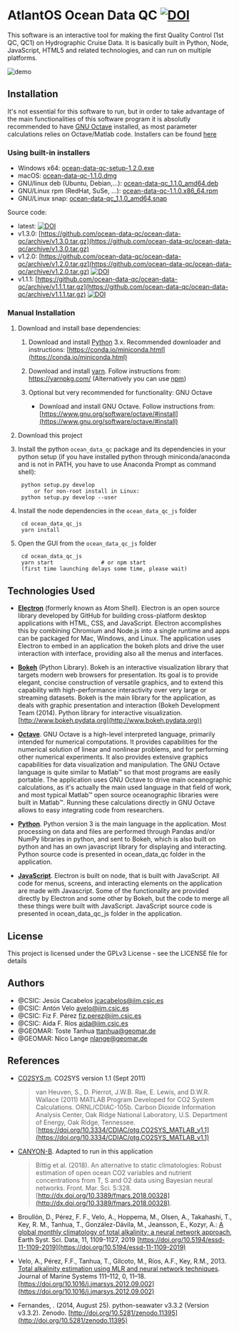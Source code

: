 # AtlantOS Ocean Data QC [![DOI](https://zenodo.org/badge/DOI/10.5281/zenodo.2603121.svg)](https://doi.org/10.5281/zenodo.2603121)

This software is an interactive tool for making the first Quality Control (1st QC, QC1) on Hydrographic Cruise Data. It is basically built in Python, Node, JavaScript, HTML5 and related technologies, and can run on multiple platforms.

![demo](https://github.com/ocean-data-qc/ocean-data-qc/blob/master/ocean_data_qc_js/src/img/demo.gif?raw=true)

## Installation

It's not essential for this software to run, but in order to take advantage of the main functionalities of this software program it is absolutly recommended to have [GNU Octave](https://www.gnu.org/software/octave/) installed, as most parameter calculations relies on Octave/Matlab code. Installers can be found [here](https://www.gnu.org/software/octave/download.html)

### Using built-in installers

* Windows x64: [ocean-data-qc-setup-1.2.0.exe](https://github.com/ocean-data-qc/ocean-data-qc/releases/download/v1.2.0/ocean-data-qc-setup-1.2.0.exe)
* macOS: [ocean-data-qc-1.1.0.dmg](https://github.com/ocean-data-qc/ocean-data-qc/releases/download/v1.1.0/ocean-data-qc-1.1.0.dmg)
* GNU/linux deb (Ubuntu, Debian,...): [ocean-data-qc_1.1.0_amd64.deb](https://github.com/ocean-data-qc/ocean-data-qc/releases/download/v1.1.0/ocean-data-qc_1.1.0_amd64.deb)
* GNU/Linux rpm (RedHat, SuSe, ...): [ocean-data-qc-1.1.0.x86_64.rpm](https://github.com/ocean-data-qc/ocean-data-qc/releases/download/v1.1.0/ocean-data-qc-1.1.0.x86_64.rpm)
* GNU/Linux snap: [ocean-data-qc_1.1.0_amd64.snap](https://github.com/ocean-data-qc/ocean-data-qc/releases/download/v1.3.0/ocean-data-qc_1.1.0_amd64.snap)

Source code:
* latest: [![DOI](https://zenodo.org/badge/DOI/10.5281/zenodo.2603121.svg)](https://doi.org/10.5281/zenodo.2603121)
* v1.3.0: [https://github.com/ocean-data-qc/ocean-data-qc/archive/v1.3.0.tar.gz](https://github.com/ocean-data-qc/ocean-data-qc/archive/v1.3.0.tar.gz)
* v1.2.0: [https://github.com/ocean-data-qc/ocean-data-qc/archive/v1.2.0.tar.gz](https://github.com/ocean-data-qc/ocean-data-qc/archive/v1.2.0.tar.gz) [![DOI](https://zenodo.org/badge/DOI/10.5281/zenodo.3470218.svg)](https://doi.org/10.5281/zenodo.3470218)
* v1.1.1: [https://github.com/ocean-data-qc/ocean-data-qc/archive/v1.1.1.tar.gz](https://github.com/ocean-data-qc/ocean-data-qc/archive/v1.1.1.tar.gz) [![DOI](https://zenodo.org/badge/DOI/10.5281/zenodo.3340975.svg)](https://doi.org/10.5281/zenodo.3340975)

### Manual Installation

1. Download and install base dependencies:
    1. Download and install [Python](https://www.python.org/download/releases/3.0/) 3.x. Recommended downloader and instructions: [https://conda.io/miniconda.html](https://conda.io/miniconda.html)

    2. Download and install [yarn](https://yarnpkg.com/). Follow instructions from: https://yarnpkg.com/ (Alternatively  you can use [npm](https://www.npmjs.com/))

    3. Optional but very recommended for functionality: GNU Octave

        * Download and install GNU Octave. Follow instructions from: [https://www.gnu.org/software/octave/#install](https://www.gnu.org/software/octave/#install)

1. Download this project

1. Install the python `ocean_data_qc` package and its dependencies in your python setup (if you have installed python through miniconda/anaconda and is not in PATH, you have to use Anaconda Prompt as command shell):

        python setup.py develop
            or for non-root install in Linux:
        python setup.py develop --user

1. Install the node dependencies in the `ocean_data_qc_js` folder

        cd ocean_data_qc_js
        yarn install

1. Open the GUI from the `ocean_data_qc_js` folder

        cd ocean_data_qc_js
        yarn start               # or npm start
        (first time launching delays some time, please wait)

## Technologies Used

* [**Electron**](https://electronjs.org/) (formerly known as Atom Shell). Electron is an open source library developed by GitHub for building cross-platform desktop applications with HTML, CSS, and JavaScript. Electron accomplishes this by combining Chromium and Node.js into a single runtime and apps can be packaged for Mac, Windows, and Linux. The application uses Electron to embed in an application the bokeh plots and drive the user interaction with interface, providing also all the menus and interfaces.

* [**Bokeh**](https://bokeh.pydata.org) (Python Library). Bokeh is an interactive visualization library that targets modern web browsers for presentation. Its goal is to provide elegant, concise construction of versatile graphics, and to extend this capability with high-performance interactivity over very large or streaming datasets. Bokeh is the main library for the application, as deals with graphic presentation and interaction (Bokeh Development Team (2014). Python library for interactive visualization. [http://www.bokeh.pydata.org](http://www.bokeh.pydata.org))

* [**Octave**](https://www.gnu.org/software/octave/). GNU Octave is a high-level interpreted language, primarily intended for numerical computations. It provides capabilities for the numerical solution of linear and nonlinear problems, and for performing other numerical experiments. It also provides extensive graphics capabilities for data visualization and manipulation. The GNU Octave language is quite similar to Matlab™ so that most programs are easily portable. The application uses GNU Octave to drive main oceanographic calculations, as it's actually the main used language in that field of work, and most typical Matlab™ open source oceanographic libraries were built in Matlab™. Running these calculations directly in GNU Octave allows to easy integrating code from researchers.

* [**Python**](https://www.python.org/). Python version 3 is the main language in the application. Most processing on data and files are performed through Pandas and/or NumPy libraries in python, and sent to Bokeh, which is also built on python and has an own javascript library for displaying and interacting. Python source code is presented in ocean_data_qc folder in the application.

* [**JavaScript**](https://developer.mozilla.org/es/docs/Web/JavaScript). Electron is built on node, that is built with JavaScript. All code for menus, screens, and interacting elements on the application are made with Javascript. Some of the functionality are provided directly by Electron and some other by Bokeh, but the code to merge all these things were built with JavaScript. JavaScript source code is presented in ocean_data_qc_js folder in the application.

## License

This project is licensed under the GPLv3 License - see the LICENSE file for details

## Authors

* @CSIC: Jesús Cacabelos <jcacabelos@iim.csic.es>
* @CSIC: Antón Velo <avelo@iim.csic.es>
* @CSIC: Fiz F. Pérez <fiz.perez@iim.csic.es>
* @CSIC: Aida F. Ríos <aida@iim.csic.es>
* @GEOMAR: Toste Tanhua <ttanhua@geomar.de>
* @GEOMAR: Nico Lange <nlange@geomar.de>

## References

* [CO2SYS.m](https://doi.org/10.3334/CDIAC/otg.CO2SYS_MATLAB_v1.1). CO2SYS version 1.1 (Sept 2011)
    >van Heuven, S., D. Pierrot, J.W.B. Rae, E. Lewis, and D.W.R. Wallace (2011) MATLAB Program Developed for CO2 System Calculations. ORNL/CDIAC-105b. Carbon Dioxide Information Analysis Center, Oak Ridge National Laboratory, U.S. Department of Energy, Oak Ridge, Tennessee. [https://doi.org/10.3334/CDIAC/otg.CO2SYS_MATLAB_v1.1](https://doi.org/10.3334/CDIAC/otg.CO2SYS_MATLAB_v1.1)

* [CANYON-B](https://github.com/HCBScienceProducts/CANYON-B). Adapted to run in this application
    >Bittig et al. (2018). An alternative to static climatologies: Robust estimation of open ocean CO2 variables and nutrient concentrations from T, S and O2 data using Bayesian neural networks. Front. Mar. Sci. 5:328. [http://dx.doi.org/10.3389/fmars.2018.00328](http://dx.doi.org/10.3389/fmars.2018.00328).

* Broullón, D., Pérez, F. F., Velo, A., Hoppema, M., Olsen, A., Takahashi, T., Key, R. M., Tanhua, T., González-Dávila, M., Jeansson, E., Kozyr, A.: [A global monthly climatology of total alkalinity: a neural network approach](https://doi.org/10.5194/essd-11-1109-2019), Earth Syst. Sci. Data, 11, 1109-1127, 2019 [https://doi.org/10.5194/essd-11-1109-2019](https://doi.org/10.5194/essd-11-1109-2019)

* Velo, A., Pérez, F.F., Tanhua, T., Gilcoto, M., Ríos, A.F., Key, R.M., 2013. [Total alkalinity estimation using MLR and neural network techniques](https://doi.org/10.1016/j.jmarsys.2012.09.002). Journal of Marine Systems 111–112, 0, 11–18. [https://doi.org/10.1016/j.jmarsys.2012.09.002](https://doi.org/10.1016/j.jmarsys.2012.09.002)

* Fernandes, . (2014, August 25). python-seawater v3.3.2 (Version v3.3.2). Zenodo. [http://doi.org/10.5281/zenodo.11395](http://doi.org/10.5281/zenodo.11395)
